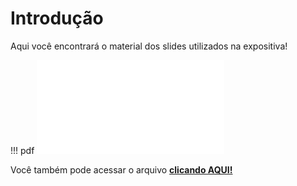 # Introdução

Aqui você encontrará o material dos slides utilizados na expositiva!

!!! pdf
    ![](../slides.pdf)

Você também pode acessar o arquivo [**clicando AQUI!**](../slides.pdf)